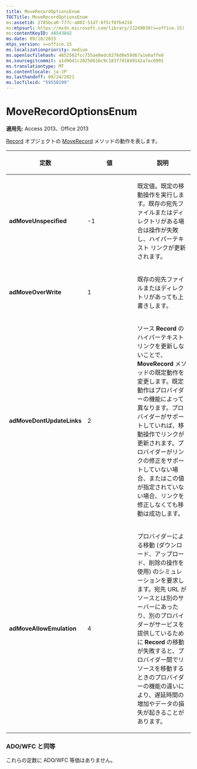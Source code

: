 ```yaml
---
title: MoveRecordOptionsEnum
TOCTitle: MoveRecordOptionsEnum
ms:assetid: 2785bca0-777c-a802-51d7-6f5cf0fb4210
ms:mtpsurl: https://msdn.microsoft.com/library/JJ249039(v=office.15)
ms:contentKeyID: 48543842
ms.date: 09/18/2015
mtps_version: v=office.15
ms.localizationpriority: medium
ms.openlocfilehash: 4852562fcc755ae0edc8376d0e59d67a1e0affe0
ms.sourcegitcommit: a1d9041c20256616c9c183f7d1049142a7ac6991
ms.translationtype: MT
ms.contentlocale: ja-JP
ms.lasthandoff: 09/24/2021
ms.locfileid: "59558199"
---
```

# <a name="moverecordoptionsenum"></a>MoveRecordOptionsEnum


**適用先:** Access 2013、Office 2013

[Record](record-object-ado.md) オブジェクトの [MoveRecord](moverecord-method-ado.md) メソッドの動作を表します。

<table>
<colgroup>
<col style="width: 33%" />
<col style="width: 33%" />
<col style="width: 33%" />
</colgroup>
<thead>
<tr class="header">
<th><p>定数</p></th>
<th><p>値</p></th>
<th><p>説明</p></th>
</tr>
</thead>
<tbody>
<tr class="odd">
<td><p><strong>adMoveUnspecified</strong></p></td>
<td><p>-1</p></td>
<td><p>既定値。既定の移動操作を実行します。既存の宛先ファイルまたはディレクトリがある場合は操作が失敗し、ハイパーテキスト リンクが更新されます。</p></td>
</tr>
<tr class="even">
<td><p><strong>adMoveOverWrite</strong></p></td>
<td><p>1</p></td>
<td><p>既存の宛先ファイルまたはディレクトリがあっても上書きします。</p></td>
</tr>
<tr class="odd">
<td><p><strong>adMoveDontUpdateLinks</strong></p></td>
<td><p>2</p></td>
<td><p>ソース <strong>Record</strong> のハイパーテキスト リンクを更新しないことで、<strong>MoveRecord</strong> メソッドの既定動作を変更します。既定動作はプロバイダーの機能によって異なります。プロバイダーがサポートしていれば、移動操作でリンクが更新されます。プロバイダーがリンクの修正をサポートしていない場合、またはこの値が指定されていない場合、リンクを修正しなくても移動は成功します。</p></td>
</tr>
<tr class="even">
<td><p><strong>adMoveAllowEmulation</strong></p></td>
<td><p>4 </p></td>
<td><p>プロバイダーによる移動 (ダウンロード、アップロード、削除の操作を使用) のシミュレーションを要求します。宛先 URL がソースとは別のサーバーにあったり、別のプロバイダーがサービスを提供しているために <strong>Record</strong> の移動が失敗すると、プロバイダー間でリソースを移動するときのプロバイダーの機能の違いにより、遅延時間の増加やデータの損失が起きることがあります。</p></td>
</tr>
</tbody>
</table>


### <a name="adowfc-equivalent"></a>ADO/WFC と同等

これらの定数に ADO/WFC 等価はありません。

